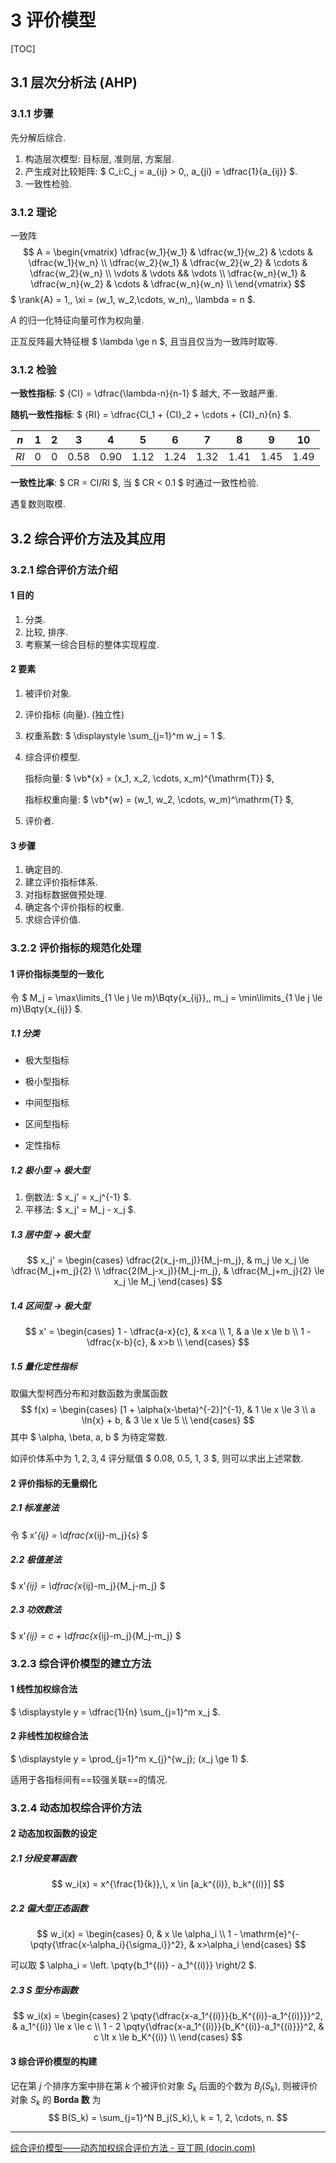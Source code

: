 # 3	评价模型

[TOC]

## 3.1	层次分析法 (AHP)

### 3.1.1	步骤

先分解后综合.

1. 构造层次模型: 目标层, 准则层, 方案层.
2. 产生成对比较矩阵: $ C_i:C_j = a_{ij} > 0,\, a_{ji} = \dfrac{1}{a_{ij}} $.
3. 一致性检验.

### 3.1.2	理论

一致阵
$$
A = \begin{vmatrix}
	\dfrac{w_1}{w_1} & \dfrac{w_1}{w_2} & \cdots & \dfrac{w_1}{w_n} \\
	\dfrac{w_2}{w_1} & \dfrac{w_2}{w_2} & \cdots & \dfrac{w_2}{w_n} \\
	\vdots & \vdots && \vdots \\
	\dfrac{w_n}{w_1} & \dfrac{w_n}{w_2} & \cdots & \dfrac{w_n}{w_n} \\
\end{vmatrix}
$$
$ \rank{A} = 1,\, \xi = (w_1, w_2,\cdots, w_n),\, \lambda = n $. 

$A$ 的归一化特征向量可作为权向量.

正互反阵最大特征根 $ \lambda \ge n $, 且当且仅当为一致阵时取等.

### 3.1.2	检验

**一致性指标**: $ {CI} = \dfrac{\lambda-n}{n-1} $ 越大, 不一致越严重.

**随机一致性指标**: $ {RI} = \dfrac{CI_1 + {CI}_2 + \cdots + {CI}_n}{n} $.

| $n$  | 1    | 2    | 3    | 4    | 5    | 6    | 7    | 8    | 9    | 10   |
| ---- | ---- | ---- | ---- | ---- | ---- | ---- | ---- | ---- | ---- | ---- |
| $RI$ | 0    | 0    | 0.58 | 0.90 | 1.12 | 1.24 | 1.32 | 1.41 | 1.45 | 1.49 |

**一致性比率**: $ CR = CI/RI $, 当 $ CR < 0.1 $ 时通过一致性检验.

遇复数则取模.



## 3.2	综合评价方法及其应用

### 3.2.1	综合评价方法介绍

#### 1	目的

1. 分类.
2. 比较, 排序.
3. 考察某一综合目标的整体实现程度.

#### 2	要素

1. 被评价对象.

2. 评价指标 (向量). (独立性)

3. 权重系数: $ \displaystyle \sum_{j=1}^m w_j = 1 $.

4. 综合评价模型.

   指标向量: $ \vb*{x} = (x_1, x_2, \cdots, x_m)^{\mathrm{T}} $,

   指标权重向量: $ \vb*{w} = (w_1, w_2, \cdots, w_m)^\mathrm{T} $,

5. 评价者.

#### 3	步骤

1. 确定目的.
2. 建立评价指标体系.
3. 对指标数据做预处理.
4. 确定各个评价指标的权重.
5. 求综合评价值.



### 3.2.2	评价指标的规范化处理

#### 1	评价指标类型的一致化

令 $ M_j = \max\limits_{1 \le j \le m}\Bqty{x_{ij}},\, m_j = \min\limits_{1 \le j \le m}\Bqty{x_{ij}} $.

##### 1.1	分类

- 极大型指标

- 极小型指标

- 中间型指标

- 区间型指标

- 定性指标

##### 1.2	极小型 $\rightarrow$ 极大型

1. 倒数法: $ x_j' = x_j^{-1} $.
2. 平移法: $ x_j' = M_j - x_j $.

##### 1.3	居中型 $\rightarrow$ 极大型

$$
x_j' = \begin{cases}
	\dfrac{2(x_j-m_j)}{M_j-m_j},
	& m_j \le x_j \le \dfrac{M_j+m_j}{2}
	\\
	\dfrac{2(M_j-x_j)}{M_j-m_j},
	& \dfrac{M_j+m_j}{2} \le x_j \le M_j
\end{cases}
$$

##### 1.4	区间型 $\rightarrow$ 极大型

$$
x' = \begin{cases}
	1 - \dfrac{a-x}{c}, & x<a \\
	1, & a \le x \le b \\
	1 - \dfrac{x-b}{c}, & x>b \\
\end{cases}
$$

##### 1.5	量化定性指标

取偏大型柯西分布和对数函数为隶属函数
$$
f(x) = \begin{cases}
	[1 + \alpha(x-\beta)^{-2}]^{-1}, & 1 \le x \le 3 \\
	a \ln{x} + b, & 3 \le x \le 5 \\
\end{cases}
$$
其中 $ \alpha, \beta, a, b $ 为待定常数.

如评价体系中为 $1, 2, 3, 4$ 评分赋值 $ 0.08, 0.5, 1, 3 $, 则可以求出上述常数.

#### 2	评价指标的无量纲化

##### 2.1	标准差法

令 $ x'_{ij} = \dfrac{x_{ij}-m_j}{s} $

##### 2.2	极值差法

$ x'_{ij} = \dfrac{x_{ij}-m_j}{M_j-m_j} $

##### 2.3	功效数法

$ x'_{ij} = c + \dfrac{x_{ij}-m_j}{M_j-m_j} $



### 3.2.3	综合评价模型的建立方法

#### 1	线性加权综合法

$ \displaystyle y = \dfrac{1}{n} \sum_{j=1}^m x_j $.

#### 2	非线性加权综合法

$ \displaystyle y = \prod_{j=1}^m x_{j}^{w_j}\; (x_j \ge 1) $.

适用于各指标间有==较强关联==的情况.



### 3.2.4	动态加权综合评价方法

#### 2	动态加权函数的设定

##### 2.1	分段变幂函数

$$
w_i(x) = x^{\frac{1}{k}},\, x \in [a_k^{(i)}, b_k^{(i)}]
$$

##### 2.2	偏大型正态函数

$$
w_i(x) = \begin{cases}
	0, & x \le \alpha_i \\
	1 - \mathrm{e}^{-\pqty{\tfrac{x-\alpha_i}{\sigma_i}}^2}, & x>\alpha_i
\end{cases}
$$

可以取 $ \alpha_i = \left. \pqty{b_1^{(i)} - a_1^{(i)}} \right/2 $.

##### 2.3	S 型分布函数

$$
w_i(x) = \begin{cases}
	2 \pqty{\dfrac{x-a_1^{(i)}}{b_K^{(i)}-a_1^{(i)}}}^2, & a_1^{(i)} \le x \le c \\
	1 - 2 \pqty{\dfrac{x-a_1^{(i)}}{b_K^{(i)}-a_1^{(i)}}}^2, & c \lt x \le b_K^{(i)} \\
\end{cases}
$$

#### 3	综合评价模型的构建

记在第 $j$ 个排序方案中排在第 $k$ 个被评价对象 $S_k$ 后面的个数为 $B_j(S_k)$, 则被评价对象 $S_k$ 的 **Borda 数** 为
$$
B(S_k) = \sum_{j=1}^N B_j(S_k),\, k = 1, 2, \cdots, n.
$$

---

[综合评价模型——动态加权综合评价方法 - 豆丁网 (docin.com)](https://www.docin.com/p-1273215008.html)